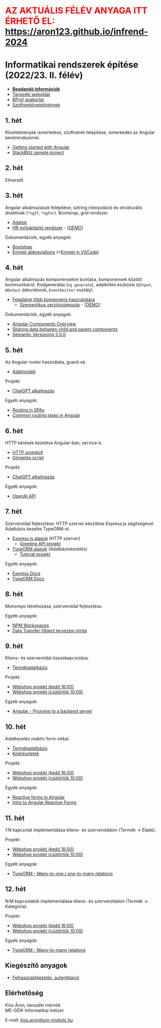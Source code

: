 <h1 style="color: red; border-bottom: 0">AZ AKTUÁLIS FÉLÉV ANYAGA ITT ÉRHETŐ EL:<br>
<a href="https://aron123.github.io/infrend-2024">https://aron123.github.io/infrend-2024</a>
</h1>

# Informatikai rendszerek építése (2022/23. II. félév)

- [**Beadandó információk**](assignment.md)
- [Tanszéki weboldal](https://oktatas.iit.uni-miskolc.hu/doku.php?id=tanszek:oktatas:informatikai_rendszerek_epitese:informatikai_rendszerek_epitese)
- [BProf gyakorlat](bprof.md)
- [Szoftverkövetelmények](sw_requirements.md)

## 1. hét
Követelmények ismertetése, szoftverek telepítése, ismerkedés az Angular keretrendszerrel.

- [Getting started with Angular](https://angular.io/start)
- [StackBlitz sample project](https://angular.io/generated/live-examples/getting-started-v0/stackblitz.html)

## 2. hét
Elmaradt.

## 3. hét
Angular alkalmazások felépítése, sztring interpoláció és strukturális direktívák (`*ngIf`, `*ngFor`). Bootstrap, grid rendszer.

- [Adatok](https://github.com/aron123/infrend-2023/blob/master/_data/applicants.ts)
- [HR nyilvántartó rendszer](https://github.com/aron123/infrend-2023/tree/master/hr-application) - [[DEMO](demos/hr-application)]

Dokumentációk, egyéb anyagok:
- [Bootstrap](https://getbootstrap.com/docs)
- [Emmet abbreviations](https://docs.emmet.io/abbreviations/syntax/) (+[Emmet in VSCode](https://code.visualstudio.com/docs/editor/emmet))

## 4. hét
Angular alkalmazás komponensekre bontása, komponensek közötti kommunikáció. Kódgenerálás (`ng generate`), adatkötés eszközei (`@Input`, `@Output` dekorátorok, `EventEmitter` osztály).

- [Feladatok több komponens használatára](component-interaction.md)
    - [Szemantikus verziószámozás](https://github.com/aron123/infrend-2023/tree/master/semver) - [[DEMO](demos/semver)]

Dokumentációk, egyéb anyagok:
- [Angular Components Overview](https://angular.io/guide/component-overview)
- [Sharing data between child and parent components](https://angular.io/guide/inputs-outputs)
- [Semantic Versioning 2.0.0](https://semver.org/)

## 5. hét
Az Angular router használata, guard-ok.

- [Adatmodell](https://github.com/aron123/infrend-2023/blob/master/_data/chat-gpt.models.ts)

Projekt:
- [ChatGPT alkalmazás](https://github.com/aron123/infrend-2023/tree/master/chat-gpt)

Egyéb anyagok:
- [Routing in SPAs](https://dev.to/marcomonsanto/routing-in-spas-173i)
- [Common routing tasks in Angular](https://angular.io/guide/router)

## 6. hét
HTTP kérések kezelése Angular-ban, service-k.

- [HTTP protokoll](http.md)
- [Görgetés script](scrolling.md)

Projekt:
- [ChatGPT alkalmazás](https://github.com/aron123/infrend-2023/tree/master/chat-gpt)

Egyéb anyagok:
- [OpenAI API](https://platform.openai.com/docs/introduction)

## 7. hét
Szerveroldal fejlesztése. HTTP szerver készítése Express.js segítségével. Adatbázis kezelés TypeORM-el.

- [Express.js alapok](express.md) (HTTP szerver)
    - [Greeting API projekt](https://github.com/aron123/infrend-2023/tree/master/greeting-api)
- [TypeORM alapok](typeorm.md) (Adatbáziskezelés)
    - [Tutorial projekt](https://github.com/aron123/infrend-2023/tree/master/typeorm-tutorial)

Egyéb anyagok:
- [Express Docs](https://expressjs.com/)
- [TypeORM Docs](https://typeorm.io/)

## 8. hét
Monorepo létrehozása, szerveroldal fejlesztése.

Egyéb anyagok:
- [NPM Workspaces](https://docs.npmjs.com/cli/v9/using-npm/workspaces?v=true)
- [Data Transfer Object tervezési minta](https://en.wikipedia.org/wiki/Data_transfer_object)

## 9. hét
Kliens- és szerveroldal összekapcsolása.

- [Termékadatbázis](product-database.md)

Projekt:
- [Webshop projekt (kedd 16:00)](https://github.com/aron123/infrend-2023/tree/master/webshop-k16)
- [Webshop projekt (csütörtök 10:00)](https://github.com/aron123/infrend-2023/tree/master/webshop-cs10)

Egyéb anyagok:
- [Angular - Proxying to a backend server](https://angular.io/guide/build#proxying-to-a-backend-server)

## 10. hét
Adatkezelés reaktív form-okkal.

- [Termékadatbázis](product-database.md)
- [Kódrészletek](webshop-code-snippets.md)

Projekt:
- [Webshop projekt (kedd 16:00)](https://github.com/aron123/infrend-2023/tree/master/webshop-k16)
- [Webshop projekt (csütörtök 10:00)](https://github.com/aron123/infrend-2023/tree/master/webshop-cs10)

Egyéb anyagok:
- [Reactive forms in Angular](https://angular.io/guide/reactive-forms)
- [Intro to Angular Reactive Forms](https://betterprogramming.pub/intro-to-angular-reactive-forms-fc5cd636ce1f)

## 11. hét
1:N kapcsolat implementálása kliens- és szerveroldalon (Termék -> Eladó).

Projekt:
- [Webshop projekt (kedd 16:00)](https://github.com/aron123/infrend-2023/tree/master/webshop-k16)
- [Webshop projekt (csütörtök 10:00)](https://github.com/aron123/infrend-2023/tree/master/webshop-cs10)

Egyéb anyagok:
- [TypeORM - Many-to-one / one-to-many relations](https://typeorm.io/many-to-one-one-to-many-relations)

## 12. hét
N:M kapcsolatok implementálása kliens- és szerveroldalon (Termék -> Kategória).

Projekt:
- [Webshop projekt (kedd 16:00)](https://github.com/aron123/infrend-2023/tree/master/webshop-k16)
- [Webshop projekt (csütörtök 10:00)](https://github.com/aron123/infrend-2023/tree/master/webshop-cs10)

Egyéb anyagok:
- [TypeORM - Many-to-many relations](https://typeorm.io/many-to-many-relations)

## Kiegészítő anyagok

- [Felhasználókezelés, autentikáció](authentication.md)

## Elérhetőség
Kiss Áron, tanszéki mérnök<br>
ME-GÉIK Informatikai Intézet

E-mail: kiss.aron@uni-miskolc.hu
